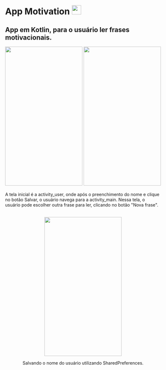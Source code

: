 #  App Motivation <img src="https://img.icons8.com/color/72/kotlin.png" width="30" height="30" />

## App em Kotlin, para o usuário ler frases motivacionais.
<div align="middle">
<img src="https://user-images.githubusercontent.com/29150094/163695932-e2e8a405-1430-48f7-a522-59a148e4d326.png" width="250" height="450" /> <img src="https://user-images.githubusercontent.com/29150094/163711613-3ff16d8f-5cd7-4d5e-960d-ff14125931d3.png" width="250" height="450" />
</div> </br>
A tela inicial é a activity_user, onde após o preenchimento do nome e clique no botão Salvar, o usuário navega para a activity_main. 
Nessa tela, o usuário pode escolher outra frase para ler, clicando no botão "Nova frase".
<div align="middle"></br>

<img src="https://user-images.githubusercontent.com/29150094/163713629-29dd7ed7-66af-4991-afb1-03a769ddeb75.png" width="250" height="450" /></br>
  
  Salvando o nome do usuário utilizando SharedPreferences.
</div>


